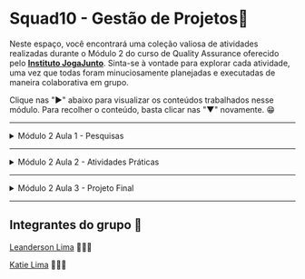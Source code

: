 # Squad10 - Gestão de Projetos🚀

Neste espaço, você encontrará uma coleção valiosa de atividades realizadas durante o Módulo 2 do curso de Quality Assurance oferecido pelo [**Instituto JogaJunto**](https://www.jogajuntoinstituto.org/). Sinta-se à vontade para explorar cada atividade, uma vez que todas foram minuciosamente planejadas e executadas de maneira colaborativa em grupo.


Clique nas "►" abaixo para visualizar os conteúdos trabalhados nesse módulo. Para recolher o conteúdo, basta clicar nas "▼" novamente.  😁

___
<details>
<summary> Módulo 2 Aula 1 - Pesquisas</summary>

___

<details>
<summary>🚀 Desvendando os Benefícios da Gestão de Projetos 🌟</summary>
<br>
O propósito dessa atividade era pesquisar os benefícios de uma boa gestão de projetos e dentre estes mesmos benefícios escolher apenas dois e juntificar o motivo dessa escolha. 

## Benefícios Destacados 🌈

📆 **Entrega no Prazo e Orçamento:** Garante prazos realistas, alocação eficiente de recursos e monitoramento contínuo. Minimiza atrasos e estouros no orçamento, garantindo entregas dentro das limitações de tempo e custo.

🎯 **Alinhamento com Objetivos Estratégicos:** Garante que os projetos estejam em sintonia com a visão estratégica da organização. Evita alocação de recursos em iniciativas que não contribuem para os objetivos maiores da empresa.

🔍 **Melhoria na Tomada de Decisões:** Fornece informações atualizadas, permitindo decisões informadas e oportunas. Antecipa problemas e permite a implementação de medidas corretivas antes que se tornem obstáculos significativos.

📊 **Alocação Eficiente de Recursos:** Permite otimizar recursos como tempo, dinheiro, mão de obra e materiais. Evita desperdícios e subutilização, maximizando a produtividade global.

📢 **Comunicação Aprimorada:** Facilita a comunicação entre equipes, partes interessadas e tomadores de decisão. Reduz mal-entendidos, conflitos e lacunas de informação, melhorando a colaboração e a coesão.

⚠️ **Identificação e Mitigação de Riscos:** Inclui a identificação proativa de riscos potenciais. Isso possibilita a adoção de medidas para minimizar riscos ou criar planos de contingência, reduzindo os impactos negativos.

🏆 **Maior Qualidade do Resultado Final:** Através de planejamento adequado e controle de qualidade, assegura que o resultado final atenda aos padrões requeridos e às expectativas dos stakeholders.

🔄 **Melhoria na Gestão de Mudanças:** Ajuda a facilitar transições suaves durante mudanças. Minimiza resistências e interrupções nos processos organizacionais.

⚙️ **Melhoria na Eficiência Operacional:** Otimiza os processos envolvidos no projeto, contribuindo para uma eficiência operacional geral mais elevada da organização.

🧠 **Aprendizado e Melhoria Contínua:** Após a conclusão do projeto, permite uma análise retrospectiva para identificar pontos fortes e fracos. Isso possibilita aprendizado e aprimoramento contínuo dos processos de gestão de projetos.

## Destaques: Benefícios Significativos 🌟🌟

Dois benefícios que se destacam como os mais importantes são:

📆 **Entrega no Prazo e Orçamento:** Crucial para evitar consequências financeiras negativas, insatisfação dos stakeholders e preservação da credibilidade da organização.

🎯 **Alinhamento com Objetivos Estratégicos:** Fundamenta-se na alocação inteligente de recursos para projetos que genuinamente impulsionam o valor da organização e sua visão de longo prazo.

Essas escolhas são baseadas na importância de cumprir prazos e orçamentos, bem como na necessidade de garantir que os esforços estejam alinhados com a direção estratégica para máximo impacto positivo. 👥

</details>

___

<details>
<summary>🚀 Desvendando as Metodologias Ágeis 🌟</summary>
<br>
O propósito dessa atividade era pesquisar os tipos de metodologias ágeis e dentre estas mesmas metodologias escolher apenas dois e juntificar o motivo dessa escolha.

## Metodologias Ágeis e Suas Descrições

1. **Scrum:** Scrum é uma metodologia ágil que divide o processo de desenvolvimento em iterações chamadas de "sprints" 🏃‍♂️. Cada sprint tem uma duração fixa e resulta em um incremento funcional do software. A equipe se reúne regularmente para revisar o progresso e planejar o próximo sprint.

2. **Kanban:** Kanban é mais um método visual de gestão do trabalho do que uma metodologia estrita 📋. Ele usa quadros para representar tarefas e seus estados, permitindo que a equipe visualize o fluxo de trabalho e limite o trabalho em progresso para melhorar a eficiência.

3. **Extreme Programming (XP):** XP enfatiza a qualidade do código e a colaboração contínua 🚀. Ele envolve práticas como desenvolvimento orientado a testes (TDD), integração contínua e releases frequentes para entregar valor mais rapidamente.

4. **Lean Development:** Baseado no Lean Manufacturing, essa abordagem visa eliminar desperdícios e focar na entrega de valor ao cliente ♻️. Ele enfatiza a eficiência do fluxo de trabalho e a melhoria contínua.

5. **Crystal:** Crystal é adaptável às necessidades e características da equipe e do projeto 💎. Ele possui diferentes "cores" que podem ser escolhidas com base na criticidade do projeto, riscos e tamanho da equipe.

6. **Dynamic Systems Development Method (DSDM):** DSDM combina princípios de gerenciamento de projetos ágeis com metodologias iterativas e incrementais, focando na entrega pontual e no alinhamento com os objetivos de negócios 🔄.

7. **Feature-Driven Development (FDD):** FDD se concentra na entrega de recursos (features) funcionais de forma incremental 🎯. Ele divide o processo de desenvolvimento em etapas específicas, como modelagem de domínio, design de features e construção.

## Melhores Metodologias para Desenvolvimento de Software

Dentre as metodologias citadas, conforme solicitado na atividade, o grupo considerou essas duas metodolodias mais eficientes no caso do desenvolvimento de um software.

1. **Scrum:** Scrum é uma das metodologias ágeis mais amplamente adotadas e é bem adequada para projetos de desenvolvimento de software, incluindo aplicativos mobile e web 📱🌐. Sua estrutura de sprints, reuniões regulares e foco na entrega de incrementos funcionais se alinham bem com o ritmo e as necessidades de desenvolvimento de software moderno.

2. **Extreme Programming (XP):** XP é uma excelente escolha quando a qualidade do código e a colaboração são fundamentais 💻🤝. Isso é particularmente relevante para aplicativos mobile e web, onde a experiência do usuário e a funcionalidade são cruciais. Práticas como desenvolvimento orientado a testes (TDD) e integração contínua podem ajudar a manter a qualidade e a agilidade durante todo o ciclo de desenvolvimento.

Ambas as metodologias oferecem estruturas sólidas e práticas específicas para lidar com os desafios do desenvolvimento de software, ao mesmo tempo que enfatizam a entrega de valor e a adaptabilidade. A escolha entre elas dependerá das preferências da equipe, da natureza do projeto e das necessidades do cliente. 🤔🚀

## Bônus: Lean Six Sigma

O Lean Six Sigma é uma abordagem que combina os princípios do Lean Manufacturing e a metodologia Six Sigma. Ela visa melhorar a eficiência, eliminar defeitos e otimizar processos. Enquanto o Lean se concentra na redução de desperdícios, o Six Sigma visa reduzir variações e garantir qualidade. É amplamente utilizado em diversos setores para alcançar a excelência operacional e aprimorar a entrega de produtos e serviços.

</details>

</details>

___

<details>
<summary>Módulo 2 Aula 2 - Atividades Práticas </summary>

___


<details>
<summary>Quebra-Cabeça</summary>



Essa atividade consistiu em montar um quebra-cabeça referente a organização coreta de como aplicar metodologia ágil em um projeto. Portanto recebemos o quebra cabeça da seguinte forma: 

![Quebra cabeça](QC.jpg)

Cada integrante do grupo montou o quebra cabeça à sua maneira e obtemos os seguintes resultados:

    Katie Lima:
![Quebra cabeça](qcKatie.jpeg)

    Leanderson Lima:
![Quebra cabeça](qcLeanderson.jpeg)

</details>

___

<details>
<summary>LovePet / Bitrix</summary>

<br>

Essa atividade consistiu em exercitar os conceitos a respeito de projetos e metodologias usando a ferramenta Bitrix, conforme orientado na plataforma do Instituto JogaJunto criamos a LovePet.

## O Projeto LovePet 🐶🐱

Nos lançamos em uma jornada emocionante para dar vida ao aplicativo LovePet. 📱 Cada etapa do processo foi cuidadosamente estruturada, unindo pensamento estratégico com inovação. Esse projeto não apenas solidificou nossa compreensão das metodologias ágeis, mas também demonstrou nossa capacidade de contribuir efetivamente em um contexto de desenvolvimento prático e aplicado.

## Aventura Ágil do LovePet - Backlog e Sprints 🛤️🏃‍♀️

## Sprint 1 - Primeiros Passos 🐾🌊


**Backlog:**

| Descrição | Aplicação no Bitrix |
|----------|----------|
| - Desenvolver a funcionalidade de registro de usuário 📝 |  ![](BitrixSprint1_1.jpg)  |
| - Criar a funcionalidade de registro do cuidador 🐕‍🦺 | ![](BitrixSprint1_2.jpg)  |
| - Observações sobre a tarefa 🧐 | ![](BitrixSprint1_Coments.jpg)  |


**Atividades:**
- Projetar uma interface amigável de registro de usuário, capturando detalhes essenciais como nome, e-mail e senha.
- Dar vida à funcionalidade de armazenamento dos dados do usuário no banco de dados 🗄️.
- Criar um formulário de registro envolvente para os cuidadores, com campos para informações pessoais e detalhes sobre o cuidado com os animais.
- Arquitetar a lógica para o armazenamento eficiente das informações dos cuidadores.

## Sprint 2 - Avaliações e Comentários 🌟📝

**Backlog:**


| Descrição | Aplicação no Bitrix |
|----------|----------|
| - Implementar um sistema de avaliação 📝 |  ![](BitrixSprint2_1.jpg)  |
| - Observações sobre a tarefa 🧐 | ![](BitrixSprint2_Coments.jpg) |




**Atividades:**
- Introduzir um sistema de avaliação intuitivo que permite aos usuários compartilharem suas opiniões após os serviços prestados.
- Criar uma interface de avaliação envolvente, incluindo uma escala de classificação e espaço para comentários.
- Integrar perfeitamente o sistema de avaliação aos perfis dos cuidadores e às contas dos usuários.

## Sprint 3 - Busca Pela Excelência 🐕‍🦺🔍

**Backlog:**


| Descrição | Aplicação no Bitrix |
|----------|----------|
|- Encontrar um cuidador ideal 🕵️‍♀️ |  ![](BitrixSprint3_1.jpg)  |
|- Analisar avaliações e comentários 🤔 | ![](BitrixSprint3_2.jpg) |
|- Fechar negócio com o cuidador mais bem avaliado 📆 | ![](BitrixSprint3_3.jpg) |
|- Observações sobre a tarefa 🧐 | ![](BitrixSprint3_Coments.jpg) |


**Atividades:**
- Desenvolver uma interface de busca elegante para os cuidadores, permitindo aos usuários filtrarem por localização, tipo de animal e serviços oferecidos.
- Exibir médias de avaliações dos cuidadores e comentários deixados por outros usuários 📊.
- Dar vida a um mecanismo de contratação, permitindo que os usuários escolham o cuidador desejado e agendem os serviços 🗓️.
- Configurar um sistema de confirmação e notificações para manter os usuários atualizados sobre suas reservas 📲.

## Notas Adicionais 📌

| Descrição | Aplicação no Bitrix |
|----------|----------|
|- Cada sprint conclui com testes minuciosos de usabilidade e correção de eventuais bugs 🐞, criamos então uma tarefa exclusiva para realização de testes unitários. |  ![](Bitrix_testesUnitarios.jpg)  |
|- Ficamos atentos a possíveis aprimoramentos de segurança, como verificações de antecedentes para os cuidadores 🔐, criamos então uma tarefa exclusiva para verificação de um requisito específico de segurança. |  ![](Bitrix_Seguranca.jpg)  |
|- Comprometemo-nos a manter uma interface de aplicativo intuitiva e amigável, cativando e retendo nossos usuários! 💖  | ![](Bitrix_testesFuncionais.jpg)  |
|- Nosso plano foi fazer um projeto dinâmico, sujeita a ajustes com base nas necessidades do projeto. Para facilicar a organização e realização das tarefas utilizamos o quadro Kanban disponível na plataforma. | ![BitrixKanban](BitrixKanban.jpg) |

O resultado foi a realização de todas as tarefas:

![pfinal](projeto-final-M2_pages-to-jpg-0001.jpg)

</details>

</details>

___


<details>
<summary>Módulo 2 Aula 3 - Projeto Final</summary>
<br>

🚀 O projeto final consistiu no preenchimento e apresentação do PDF incorporado neste repositório! Nosso objetivo é proporcionar uma experiência visual incrível. Confira as imagens para uma visualização mais fácil. 👀📄

![Imagem 0001](projeto-final-M2_pages-to-jpg-0001.jpg)
![Imagem 0002](projeto-final-M2_pages-to-jpg-0002.jpg)
![Imagem 0003](projeto-final-M2_pages-to-jpg-0003.jpg)
![Imagem 0004](projeto-final-M2_pages-to-jpg-0004.jpg)
![Imagem 0005](projeto-final-M2_pages-to-jpg-0005.jpg)
![Imagem 0006](projeto-final-M2_pages-to-jpg-0006.jpg)
![Imagem 0007](projeto-final-M2_pages-to-jpg-0007.jpg)
![Imagem 0008](projeto-final-M2_pages-to-jpg-0008.jpg)
![Imagem 0009](projeto-final-M2_pages-to-jpg-0009.jpg)
![Imagem 0010](projeto-final-M2_pages-to-jpg-0010.jpg)
![Imagem 0011](projeto-final-M2_pages-to-jpg-0011.jpg)
![Imagem 0012](projeto-final-M2_pages-to-jpg-0012.jpg)
![Imagem 0013](projeto-final-M2_pages-to-jpg-0013.jpg)
![Imagem 0014](projeto-final-M2_pages-to-jpg-0014.jpg)
![Imagem 0015](projeto-final-M2_pages-to-jpg-0015.jpg)
![Imagem 0016](projeto-final-M2_pages-to-jpg-0016.jpg)
![Imagem 0017](projeto-final-M2_pages-to-jpg-0017.jpg)
![Imagem 0018](projeto-final-M2_pages-to-jpg-0018.jpg)



</details>

___

## Integrantes do grupo 📌

[Leanderson Lima](https://www.linkedin.com/in/leanderson-dias-de-lima/) 👨🏾‍💻

[Katie Lima](https://www.linkedin.com/in/katie-lima1/) 👩🏻‍💻



